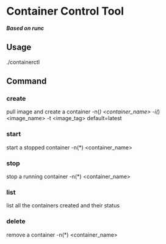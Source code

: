# Container Control Tool
***Based on runc***
## Usage
./containerctl <command> <parameters>
## Command
### create 
pull image and create a container
-n(*) <container_name>
-i(*) <image_name>
-t <image_tag> default=latest
### start
start a stopped container
-n(*) <container_name>
### stop
stop a running container
-n(*) <container_name>
### list
list all the containers created and their status
### delete
remove a container
-n(*) <container_name>
